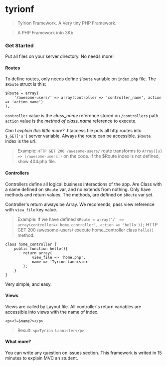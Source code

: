 
# tyrionf
> Tyirion Framework. A Very tiny PHP Framework. 

> A PHP Framework into 3Kb

### Get Started
Put all files on your server directory. No needs more!

#### Routes
To define routes, only needs define `$Route` variable on `index.php` file.
The `$Route` struct is this:

```
$Route = array(
	'/awesome-users/' => array(controller => 'controller_name', action => 'action_name')
);
```

`controller` value is the *class_name* reference stored on `/controllers` path.
`action` value is the *method of class_name* reference to execute.

*Can I explain this little more?*
.htaccess file puts all http routes into `$_GET['u']` server variable. Always the route can be accessible. `$Route` index is the url.
> Example: 
> `HTTP GET 200 /awesome-users/` route transforms to `Array([u] => [/awesome-users])` on the code. if the $Route index is not defined, show 404.php file.

#### Controllers 
Controllers define all logical business interactions of the app. Are Class with a name defined on `$Route` var, and no extends from nothing. Only have methods and return values. The methods, are defined on `$Route` var yet.

Controller's return always be Array.
We recomends, pass view reference with `view_file` key value.

> Example:
> If we have defined `$Route = array('/' => array(controller=>'home_controller', action => 'hello'));`
> HTTP GET 200 /awesome-users/ execute home_controller class `hello()` method.

```
class home_controller {
	public function hello(){
		return array(
			view_file => 'home.php',
			name => 'Tyrion Lannister'
		);
	}
}
``` 
Very simple, and easy.

#### Views
Views are called by Layout file. All controller's return variables are accessible into views with the name of index.

```
<p><?=$name?></p>
``` 
> Result: `<p>Tyrion Lannister</p>`

#### What more?
You can write any question on issues section. This framework is writed in 15 minutes to explain MVC an student. 